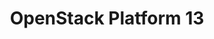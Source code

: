 ---
permalink: /product-documents/openstack-platform-13/
redirect_from:
- /openstack-platform-13/
layout: styleguide
title: OpenStack Platform 13
category: Product Documents
lead: "Work in Progress!"
subnav:
  - text: Overview
    href: /product-documents/openstack-platform-13/overview/
  - text: AC - Access Control
    href: /product-documents/openstack-platform-13/nist-800-53/ac/
  - text: AT - Awareness and Training
    href: /product-documents/openstack-platform-13/nist-800-53/at/
  - text: AU - Audit and Accountability
    href: /product-documents/openstack-platform-13/nist-800-53/au/
  - text: CA - Security Assessment & Authorization
    href: /product-documents/openstack-platform-13/nist-800-53/ca/
  - text: CM - Configuration Management
    href: /product-documents/openstack-platform-13/nist-800-53/cm/
  - text: CP - Contingency Planning
    href: /product-documents/openstack-platform-13/nist-800-53/cp/
  - text: IA - Identification and Authentication
    href: /product-documents/openstack-platform-13/nist-800-53/ia/
  - text: IR - Incident Response
    href: /product-documents/openstack-platform-13/nist-800-53/ir/
  - text: MA - Maintenance
    href: /product-documents/openstack-platform-13/nist-800-53/ma/
  - text: MP - Media Protection
    href: /product-documents/openstack-platform-13/nist-800-53/mp/
  - text: PE - Physical & Environmental Protection
    href: /product-documents/openstack-platform-13/nist-800-53/pe/
  - text: PL - Planning
    href: /product-documents/openstack-platform-13/nist-800-53/pl/
  - text: PS - Personnel Security
    href: /product-documents/openstack-platform-13/nist-800-53/ps/
  - text: RA - Risk Assessment
    href: /product-documents/openstack-platform-13/nist-800-53/ra/
  - text: SA - System and Services Acquisition
    href: /product-documents/openstack-platform-13/nist-800-53/sa/
  - text: SC - Systems and Communications Protection
    href: /product-documents/openstack-platform-13/nist-800-53/sc/
  - text: SI - System and Information Integrity
    href: /product-documents/openstack-platform-13/nist-800-53/si/
---
